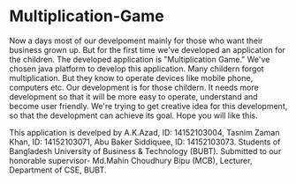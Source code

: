 # Multiplication-Game
Now a days most of our develpoment mainly for those who want their business grown up. But for the first time we've developed an application for the children. The developed application is "Multiplication Game." We've chosen java platform to develop this application. Many childern forgot multiplication. But they know to operate devices like mobile phone, computers etc. Our development is for those childern. It needs more development so that it will be more easy to operate, understand and become user friendly. We're trying to get creative idea for this development, so that the development can achieve its goal. Hope you will like this.


This application is develped by 
A.K.Azad,
ID: 14152103004,
Tasnim Zaman Khan,
ID: 14152103071,
Abu Baker Siddiquee,
ID: 14152103073.
Students of Bangladesh University of Business & Technology (BUBT).
Submitted to our honorable supervisor-
Md.Mahin Choudhury Bipu (MCB),
Lecturer, 
Department of CSE,
BUBT.  
